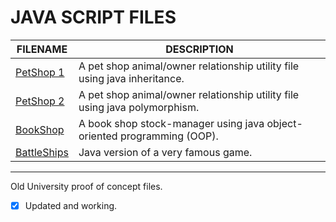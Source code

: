 # JAVA SCRIPT FILES

| FILENAME       | DESCRIPTION |
|----------------|-------------|
| [PetShop 1](https://github.com/BroadbentT/Petshop-1) | A pet shop animal/owner relationship utility file using java inheritance. |
| [PetShop 2](https://github.com/BroadbentT/Petshop-2) |A pet shop animal/owner relationship utility file using java polymorphism. |
| [BookShop](https://github.com/BroadbentT/Bookshop)| A book shop stock-manager using java object-oriented programming (OOP). |
| [BattleShips](https://github.com/BroadbentT/Battleships) | Java version of a very famous game.|

**************************************
Old University proof of concept files.

- [x] Updated and working.
